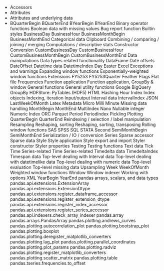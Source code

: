 * Accessors
* Attributes
* Attributes and underlying data
* BQuarterBegin
BQuarterEnd
BYearBegin
BYearEnd
Binary operator functions
Boolean data with missing values
Bug report function
Builtin styles
BusinessDay
BusinessHour
BusinessMonthBegin
BusinessMonthEnd
Categorical data
Clipboard
Combining / comparing / joining / merging
Computations / descriptive stats
Constructor
Conversion
CustomBusinessDay
CustomBusinessHour
CustomBusinessMonthBegin
CustomBusinessMonthEnd
Data manipulations
Data types related functionality
DataFrame
Date offsets
DateOffset
Datetime data
DatetimeIndex
Day
Easter
Excel
Exceptions and warnings
Expanding window functions
Exponentially-weighted window functions
Extensions
FY5253
FY5253Quarter
Feather
Flags
Flat file
Frequencies
Function application
Function application, GroupBy & window
General functions
General utility functions
Google BigQuery
GroupBy
HDFStore: PyTables (HDF5)
HTML
Hashing
Hour
Index
Index objects
Indexing, iteration
Input/output
Interval data
IntervalIndex
JSON
LastWeekOfMonth
Latex
Metadata
Micro
Milli
Minute
Missing data handling
MonthBegin
MonthEnd
MultiIndex
Nano
Nullable integer
Numeric Index
ORC
Parquet
Period
PeriodIndex
Pickling
Plotting
QuarterBegin
QuarterEnd
Reindexing / selection / label manipulation
Resampling
Reshaping, sorting
Reshaping, sorting, transposing
Rolling window functions
SAS
SPSS
SQL
STATA
Second
SemiMonthBegin
SemiMonthEnd
Serialization / IO / conversion
Series
Sparse accessor
Sparse data
Style
Style application
Style export and import
Styler constructor
Styler properties
Testing
Testing functions
Text data
Tick
Time Series-related
Time Series-related
Timedelta data
TimedeltaIndex
Timespan data
Top-level dealing with Interval data
Top-level dealing with datetimelike data
Top-level dealing with numeric data
Top-level evaluation
Top-level missing data
Upsampling
Week
WeekOfMonth
Weighted window functions
Window
Window indexer
Working with options
XML
YearBegin
YearEnd
pandas arrays, scalars, and data types
pandas.api.extensions.ExtensionArray
pandas.api.extensions.ExtensionDtype
pandas.api.extensions.register_dataframe_accessor
pandas.api.extensions.register_extension_dtype
pandas.api.extensions.register_index_accessor
pandas.api.extensions.register_series_accessor
pandas.api.indexers.check_array_indexer
pandas.array
pandas.arrays.PandasArray
pandas.plotting.andrews_curves
pandas.plotting.autocorrelation_plot
pandas.plotting.bootstrap_plot
pandas.plotting.boxplot
pandas.plotting.deregister_matplotlib_converters
pandas.plotting.lag_plot
pandas.plotting.parallel_coordinates
pandas.plotting.plot_params
pandas.plotting.radviz
pandas.plotting.register_matplotlib_converters
pandas.plotting.scatter_matrix
pandas.plotting.table
pandas.tseries.frequencies.to_offset
